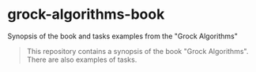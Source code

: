 # grock-algorithms-book
Synopsis of the book and tasks examples from the "Grock Algorithms"
> This repository contains a synopsis of the book "Grock Algorithms". There are also examples of tasks.
